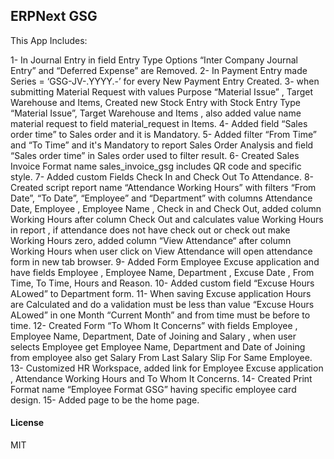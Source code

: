 ## ERPNext GSG
This App Includes:

1- In Journal Entry in field Entry Type Options “Inter Company Journal Entry” and “Deferred Expense” are Removed.
2- In Payment Entry made Series = ‘GSG-JV-.YYYY.-’ for every New Payment Entry Created.
3- when submitting Material Request  with values Purpose “Material Issue” , Target Warehouse and Items, Created new Stock Entry with Stock Entry Type “Material Issue”,  Target Warehouse and Items , also added value name material request to field material_request in Items.
4- Added field “Sales order time” to Sales order and it is Mandatory.
5- Added filter “From Time”  and “To Time” and it's Mandatory to report Sales Order Analysis and field “Sales order time” in Sales order used to filter result.
6- Created Sales Invoice Format name sales_invoice_gsg includes QR code and specific style.
7- Added custom Fields Check In and Check Out To Attendance.
8- Created script report name “Attendance Working Hours” with filters “From Date”, “To Date”, “Employee” and “Department” with columns Attendance Date, Employee , Employee Name , Check in and Check Out, added column Working Hours after column Check Out and calculates value Working Hours in report , if attendance does not have check out or check out make Working Hours zero, added column “View Attendance“ after column  Working Hours  when user click on View Attendance will open attendance form in new tab browser.
9- Added Form Employee Excuse application and have fields Employee , Employee Name, Department , Excuse Date , From Time, To Time, Hours and Reason.
10- Added custom field “Excuse Hours ALowed” to Department form.
11- When saving Excuse application Hours are Calculated and do a validation must be less than  value “Excuse Hours ALowed”  in one Month “Current Month” and from time must be before to time.
12- Created Form “To Whom It Concerns” with fields Employee , Employee Name, Department,  Date of Joining and Salary , when user selects Employee get Employee Name, Department and  Date of Joining from employee also get Salary From Last Salary Slip For Same Employee.
13- Customized HR Workspace, added link for  Employee Excuse application ,  Attendance Working Hours  and To Whom It Concerns.
14- Created Print Format name “Employee Format GSG” having specific employee card design.
15- Added page to be the home page.



#### License

MIT
